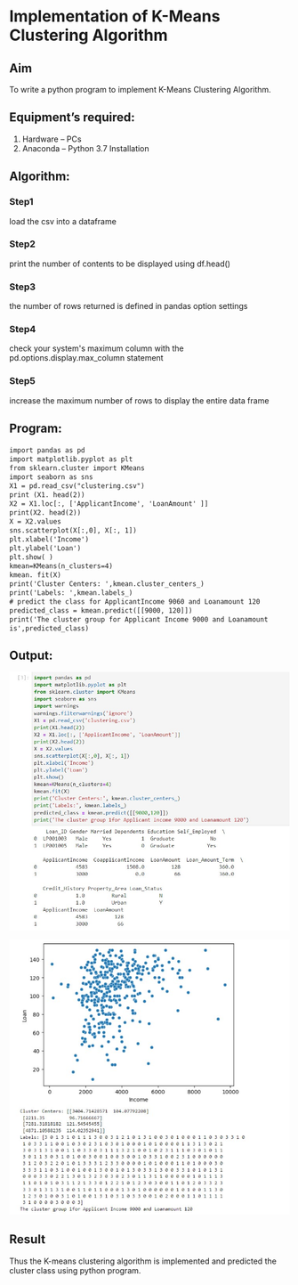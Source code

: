 # Implementation of K-Means Clustering Algorithm
## Aim
To write a python program to implement K-Means Clustering Algorithm.
## Equipment’s required:
1.	Hardware – PCs
2.	Anaconda – Python 3.7 Installation

## Algorithm:

### Step1
load the csv into a dataframe

### Step2
print the number of contents to be displayed using df.head()

### Step3
the number of rows returned is defined in pandas option settings

### Step4
check your system's maximum column with the pd.options.display.max_column statement

### Step5
increase the maximum number of rows to display the entire data frame

## Program:
```
import pandas as pd
import matplotlib.pyplot as plt
from sklearn.cluster import KMeans
import seaborn as sns
X1 = pd.read_csv("clustering.csv")
print (X1. head(2))
X2 = X1.loc[:, ['ApplicantIncome', 'LoanAmount' ]]
print(X2. head(2))
X = X2.values
sns.scatterplot(X[:,0], X[:, 1])
plt.xlabel('Income')
plt.ylabel('Loan')
plt.show( )
kmean=KMeans(n_clusters=4)
kmean. fit(X)
print('Cluster Centers: ',kmean.cluster_centers_)
print('Labels: ',kmean.labels_)
# predict the class for ApplicantIncome 9060 and Loanamount 120
predicted_class = kmean.predict([[9000, 120]])
print('The cluster group for Applicant Income 9000 and Loanamount is',predicted_class)

```
## Output:

![output](https://github.com/Sucharithachowdary/K-Means-Clustering-algorithm/blob/master/k1.jpg?raw=true)

![output](https://github.com/Sucharithachowdary/K-Means-Clustering-algorithm/blob/master/k2.jpg?raw=true)

## Result
Thus the K-means clustering algorithm is implemented and predicted the cluster class using python program.
